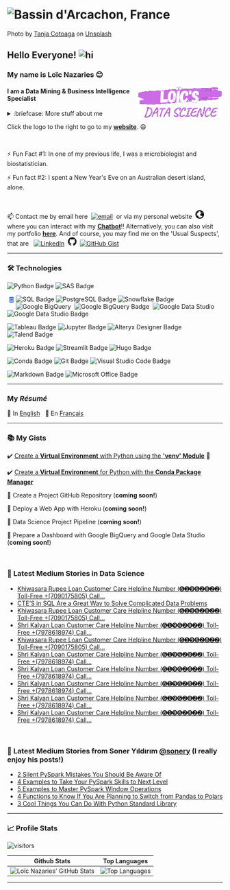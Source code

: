 # ![Bassin d'Arcachon, France](https://raw.githubusercontent.com/loic-nazaries/loic-nazaries/main/images/arcachon.jpg "Bassin d'Arcachon, France")

Photo by <a href="https://unsplash.com/@tarafuco?utm_source=unsplash&utm_medium=referral&utm_content=creditCopyText">Tanja Cotoaga</a> on <a href="https://unsplash.com/s/photos/arcachon?utm_source=unsplash&utm_medium=referral&utm_content=creditCopyText">Unsplash</a>

## Hello Everyone! <img alt="hi" width="26" src="https://user-images.githubusercontent.com/1303154/88677602-1635ba80-d120-11ea-84d8-d263ba5fc3c0.gif" />

### My name is Loïc Nazaries :blush:

[<img alt="Loïc's Data Science Logo" align="right" width="200" src="https://raw.githubusercontent.com/loic-nazaries/loic-nazaries/main/images/logo-dark.png" />][website]

#### I am a **Data Mining** & **Business Intelligence** Specialist

<details>
  <summary>
    :briefcase: More stuff about me
  </summary>

> I am a **Data Specialist** with over 10 years of experience in the fields of biostatistics, data exploration (**Data Mining**) and **Machine Learning**. I am passionate about the whole **data life cycle**, from modelling a database to its use in the field of **Business Intelligence** through the creation of simple and impactful visuals such as **dashboards**. Thus, **exploratory data analysis** has the potential to strengthen a faster and more clever decision-making process.

</details>

Click the logo to the right to go to my [**website**](https://loicnazaries.com "Website"). :smile:

&nbsp;

⚡ Fun Fact #1: In one of my previous life, I was a microbiologist and biostatistician.

⚡ Fun fact #2: I spent a New Year's Eve on an Australian desert island, alone.

&nbsp;

:mailbox: Contact me by email here&nbsp;
[![email](https://img.shields.io/badge/-loicnazaries.datascience-red?style=plastic&labelColor=red&logo=gmail&logoColor=white)][email]&nbsp;
or via my personal website&nbsp;
[<img alt="Loïc's Data Science" width="20" src="https://raw.githubusercontent.com/iconic/open-iconic/master/svg/globe.svg" />][contact_website]&nbsp;
where you can interact with my <u>**Chatbot**</u>!!
Alternatively, you can also visit my portfolio [**here**](https://loic-nazaries.github.io/loic-nazaries-portfolio "Loïc Nazaries’ Data Science Portfolio").
And of course, you may find me on the 'Usual Suspects', that are &nbsp;
[<img alt="LinkedIn" width="20" src="https://i.imgur.com/OQUXwNp.jpeg" />][linkedin]&nbsp;
[<img alt="GitHub" width="20" src="https://raw.githubusercontent.com/github/explore/78df643247d429f6cc873026c0622819ad797942/topics/github/github.png" />][github]&nbsp;
[<img alt="GitHub Gist" width="60" src="https://img.shields.io/badge/-Gist-black?style=plastic&labelColor=black&logo=github&logoColor=white" />][github_gist]

---

### :hammer_and_wrench: Technologies

<!-- TODO: Make technologies links takes you to repositories or tutorials -->

![Python Badge](https://img.shields.io/badge/-python-yellow?style=for-the-badge&labelColor=blue&logo=python&logoColor=white)
![SAS Badge](https://img.shields.io/badge/-sas-blue?style=for-the-badge&labelColor=black&logo=sas&logoColor=blue)

<img alt="SQL" align="left" width="20" src="https://raw.githubusercontent.com/github/explore/80688e429a7d4ef2fca1e82350fe8e3517d3494d/topics/sql/sql.png" />![SQL Badge](https://img.shields.io/badge/-sql-blue?style=for-the-badge)
![PostgreSQL Badge](https://img.shields.io/badge/-postgresql-blue?style=for-the-badge&labelColor=white&logo=postgresql&logoColor=blue)
![Snowflake Badge](https://img.shields.io/badge/-snowflake-66ccf4?style=for-the-badge&labelColor=white&logo=snowflake&logoColor=66ccf4)
&nbsp;<img alt="Google BigQuery" width="20" src="https://cdn.worldvectorlogo.com/logos/google-bigquery-logo-1.svg" />&nbsp;&nbsp;![Google BigQuery Badge](https://img.shields.io/badge/-google_bigquery-blue?style=for-the-badge&labelColor=blue&logo=google-big-query&logoColor=blue)
&nbsp;<img alt="Google Data Studio" width="20" src="https://cdn.worldvectorlogo.com/logos/google-data-studio.svg" />&nbsp;&nbsp;![Google Data Studio Badge](https://img.shields.io/badge/-google_data_studio-blue?style=for-the-badge&labelColor=red&logo=google-data-studio&logoColor=red)

![Tableau Badge](https://img.shields.io/badge/-tableau-grey?style=for-the-badge&labelColor=white&logo=tableau&logoColor=grey)
![Jupyter Badge](https://img.shields.io/badge/-jupyter-orange?style=for-the-badge&labelColor=white&logo=jupyter&logoColor=orange)
![Alteryx Designer Badge](https://img.shields.io/badge/-alteryx_designer-69aeea?style=for-the-badge&labelColor=black&logo=altery-designerx&logoColor=69aeea)
![Talend Badge](https://img.shields.io/badge/-talend-blue?style=for-the-badge&labelColor=black&logo=talend&logoColor=green)

![Heroku Badge](https://img.shields.io/badge/-heroku-purple?style=for-the-badge&labelColor=white&logo=heroku&logoColor=purple)
![Streamlit Badge](https://img.shields.io/badge/-streamlit-red?style=for-the-badge&labelColor=white&logo=streamlit&logoColor=red)
![Hugo Badge](https://img.shields.io/badge/-hugo-violet?style=for-the-badge&labelColor=black&logo=hugo&logoColor=violet)

![Conda Badge](https://img.shields.io/badge/-conda-green?style=for-the-badge&labelColor=black&logo=anaconda&logoColor=green)
![Git Badge](https://img.shields.io/badge/-git-red?style=for-the-badge&labelColor=black&logo=git&logoColor=red)
![Visual Studio Code Badge](https://img.shields.io/badge/-visual_studio_code-blue?style=for-the-badge&labelColor=white&logo=visual-studio-code&logoColor=blue)

![Markdown Badge](https://img.shields.io/badge/-markdown-black?style=for-the-badge&labelColor=white&logo=markdown&logoColor=black)
![Microsoft Office Badge](https://img.shields.io/badge/-microsoft_office-red?style=for-the-badge&labelColor=white&logo=microsoft-office&logoColor=red)

<!-- <img alt="Visual Studio Code" align="left" width="26" src="https://raw.githubusercontent.com/github/explore/80688e429a7d4ef2fca1e82350fe8e3517d3494d/topics/visual-studio-code/visual-studio-code.png" />
<img alt="Tableau" align="left" width="26" src="https://cdn.worldvectorlogo.com/logos/tableau-software.svg" />
<img alt="Google" align="left" width="26" src="https://cdn.jsdelivr.net/npm/simple-icons@v3/icons/google.svg" />
&nbsp; -->

---

### My *Résumé*

:paperclip: In [English](https://raw.githubusercontent.com/loic-nazaries/loic-nazaries/main/CV/CV_Nazaries.L_consultant_data_eng.pdf "English CV")
&nbsp;
:paperclip: En [Français](https://raw.githubusercontent.com/loic-nazaries/loic-nazaries/main/CV/CV_Nazaries.L_consultant_data_fr.pdf "CV en français")

---

### :books: My Gists

:heavy_check_mark: [Create a **Virtual Environment** with Python using the **'venv' Module**](https://gist.github.com/loic-nazaries/c25ce9f7b01b107573796b026522a3ad) :snake:

:heavy_check_mark: [Create a **Virtual Environment** for Python with the **Conda Package Manager**](https://gist.github.com/loic-nazaries/b18a908473935243fc23586f35d4bacc)

:red_circle: Create a Project GitHub Repository (**coming soon!**)

:red_circle: Deploy a Web App with Heroku (**coming soon!**)

:red_circle: Data Science Project Pipeline (**coming soon!**)

:red_circle: Prepare a Dashboard with Google BigQuery and Google Data Studio (**coming soon!**)

&nbsp;

### :newspaper: Latest Medium Stories in **Data Science**

<!-- MEDIUM-STORY-LIST:START -->
- [Khiwasara Rupee Loan Customer Care Helpline Number &lpar;➏➊➒➏➋➑➋➋&rpar; Toll-Free +&lpar;7090175805&rpar; Call…](https://medium.com/@ricej60653/khiwasara-rupee-loan-customer-care-helpline-number-%E2%9E%8F%E2%9E%8A%E2%9E%92%E2%9E%8F%E2%9E%8B%E2%9E%91%E2%9E%8B%E2%9E%8B-toll-free-7090175805-call-73f902ad7372?source=rss------data_science-5)
- [CTE’S in SQL Are a Great Way to Solve Complicated Data Problems](https://medium.com/@bennettmo16/ctes-in-sql-are-a-great-way-to-solve-complicated-data-problems-b6f1d8471099?source=rss------data_science-5)
- [Khiwasara Rupee Loan Customer Care Helpline Number &lpar;➏➊➒➏➋➑➋➋&rpar; Toll-Free +&lpar;7090175805&rpar; Call…](https://medium.com/@ricej60653/khiwasara-rupee-loan-customer-care-helpline-number-%E2%9E%8F%E2%9E%8A%E2%9E%92%E2%9E%8F%E2%9E%8B%E2%9E%91%E2%9E%8B%E2%9E%8B-toll-free-7090175805-call-5e16b5b86abb?source=rss------data_science-5)
- [Shri Kalyan Loan Customer Care Helpline Number &lpar;➏➊➒➏➋➑➋➋&rpar; Toll-Free +&lpar;7978618974&rpar; Call…](https://medium.com/@rabap51452/shri-kalyan-loan-customer-care-helpline-number-%E2%9E%8F%E2%9E%8A%E2%9E%92%E2%9E%8F%E2%9E%8B%E2%9E%91%E2%9E%8B%E2%9E%8B-toll-free-7978618974-call-a0329c13f4c5?source=rss------data_science-5)
- [Khiwasara Rupee Loan Customer Care Helpline Number &lpar;➏➊➒➏➋➑➋➋&rpar; Toll-Free +&lpar;7090175805&rpar; Call…](https://medium.com/@ricej60653/khiwasara-rupee-loan-customer-care-helpline-number-%E2%9E%8F%E2%9E%8A%E2%9E%92%E2%9E%8F%E2%9E%8B%E2%9E%91%E2%9E%8B%E2%9E%8B-toll-free-7090175805-call-efe3d5815db5?source=rss------data_science-5)
- [Shri Kalyan Loan Customer Care Helpline Number &lpar;➏➊➒➏➋➑➋➋&rpar; Toll-Free +&lpar;7978618974&rpar; Call…](https://medium.com/@rabap51452/shri-kalyan-loan-customer-care-helpline-number-%E2%9E%8F%E2%9E%8A%E2%9E%92%E2%9E%8F%E2%9E%8B%E2%9E%91%E2%9E%8B%E2%9E%8B-toll-free-7978618974-call-deb86babcd34?source=rss------data_science-5)
- [Shri Kalyan Loan Customer Care Helpline Number &lpar;➏➊➒➏➋➑➋➋&rpar; Toll-Free +&lpar;7978618974&rpar; Call…](https://medium.com/@rabap51452/shri-kalyan-loan-customer-care-helpline-number-%E2%9E%8F%E2%9E%8A%E2%9E%92%E2%9E%8F%E2%9E%8B%E2%9E%91%E2%9E%8B%E2%9E%8B-toll-free-7978618974-call-1d0e7b9eddf9?source=rss------data_science-5)
- [Shri Kalyan Loan Customer Care Helpline Number &lpar;➏➊➒➏➋➑➋➋&rpar; Toll-Free +&lpar;7978618974&rpar; Call…](https://medium.com/@rabap51452/shri-kalyan-loan-customer-care-helpline-number-%E2%9E%8F%E2%9E%8A%E2%9E%92%E2%9E%8F%E2%9E%8B%E2%9E%91%E2%9E%8B%E2%9E%8B-toll-free-7978618974-call-bd9ca062d2e2?source=rss------data_science-5)
- [Shri Kalyan Loan Customer Care Helpline Number &lpar;➏➊➒➏➋➑➋➋&rpar; Toll-Free +&lpar;7978618974&rpar; Call…](https://medium.com/@rabap51452/shri-kalyan-loan-customer-care-helpline-number-%E2%9E%8F%E2%9E%8A%E2%9E%92%E2%9E%8F%E2%9E%8B%E2%9E%91%E2%9E%8B%E2%9E%8B-toll-free-7978618974-call-e266e2e257e2?source=rss------data_science-5)
- [Shri Kalyan Loan Customer Care Helpline Number &lpar;➏➊➒➏➋➑➋➋&rpar; Toll-Free +&lpar;7978618974&rpar; Call…](https://medium.com/@rabap51452/shri-kalyan-loan-customer-care-helpline-number-%E2%9E%8F%E2%9E%8A%E2%9E%92%E2%9E%8F%E2%9E%8B%E2%9E%91%E2%9E%8B%E2%9E%8B-toll-free-7978618974-call-ad3243e5f875?source=rss------data_science-5)
<!-- MEDIUM-STORY-LIST:END -->

&nbsp;

### :newspaper: Latest Medium Stories from **Soner Yıldırım** [@sonery](https://sonery.medium.com) (I really enjoy his posts!)

<!-- MEDIUM-STORY-LIST-SONERY:START -->
- [2 Silent PySpark Mistakes You Should Be Aware Of](https://towardsdatascience.com/2-silent-pyspark-mistakes-you-should-be-aware-of-de52c3a188c4?source=rss-2cf6b549448------2)
- [4 Examples to Take Your PySpark Skills to Next Level](https://towardsdatascience.com/4-examples-to-take-your-pyspark-skills-to-next-level-2a04cbe6e630?source=rss-2cf6b549448------2)
- [5 Examples to Master PySpark Window Operations](https://towardsdatascience.com/5-examples-to-master-pyspark-window-operations-26583066e227?source=rss-2cf6b549448------2)
- [4 Functions to Know If You Are Planning to Switch from Pandas to Polars](https://towardsdatascience.com/4-functions-to-know-if-you-are-planning-to-switch-from-pandas-to-polars-094a04bb4ec8?source=rss-2cf6b549448------2)
- [3 Cool Things You Can Do With Python Standard Library](https://sonery.medium.com/3-cool-things-you-can-do-with-python-standard-library-35f773019497?source=rss-2cf6b549448------2)
<!-- MEDIUM-STORY-LIST-SONERY:END -->

---

### :chart_with_upwards_trend: Profile Stats

![visitors](https://visitor-badge.glitch.me/badge?page_id=loic-nazaries.loic-nazaries)

| Github Stats                                                                                                                                                        | Top Languages                                                                                                                                                                                                                                                            |
| ------------------------------------------------------------------------------------------------------------------------------------------------------------------- | ------------------------------------------------------------------------------------------------------------------------------------------------------------------------------------------------------------------------------------------------------------------------ |
| ![Loïc Nazaries' GitHub Stats](https://github-readme-stats.vercel.app/api?username=loic-nazaries&count_private=true&theme=dracula&show_icons=true&hide_title=false) | ![Top Languages](https://github-readme-stats.vercel.app/api/top-langs/?username=loic-nazaries&exclude_repo=starter_repo,streamlit_heroku_example,awesome-markdown,jupyterlab-git,binder_test,my-first-binder,ipenywis,github-readme-stats&langs_count=10&layout=compact) |

---

<!-- links to social media accounts -->
[website]: https://www.loicnazaries.com "Loïc's Data Science"
[email]: mailto:loicnazaries.datascience@gmail.com "Google Mail"
[contact_website]: https://www.loicnazaries.com/#contact "Contact Me"
[linkedin]: https://www.linkedin.com/in/loic-nazaries "LinkedIn"
[github]: https://github.com/loic-nazaries "GitHub"
[github_gist]: https://gist.github.com/loic-nazaries "GitHub Gist"
